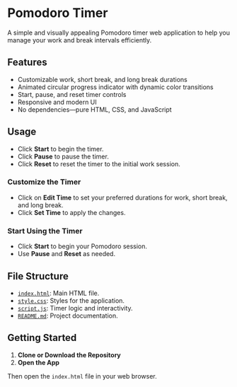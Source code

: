 # Pomodoro Timer

A simple and visually appealing Pomodoro timer web application to help you manage your work and break intervals efficiently.

## Features

- Customizable work, short break, and long break durations
- Animated circular progress indicator with dynamic color transitions
- Start, pause, and reset timer controls
- Responsive and modern UI
- No dependencies—pure HTML, CSS, and JavaScript

## Usage

- Click **Start** to begin the timer.
- Click **Pause** to pause the timer.
- Click **Reset** to reset the timer to the initial work session.

### **Customize the Timer**

- Click on **Edit Time** to set your preferred durations for work, short break, and long break.
- Click **Set Time** to apply the changes.

### **Start Using the Timer**

- Click **Start** to begin your Pomodoro session.
- Use **Pause** and **Reset** as needed.

## File Structure

- [`index.html`](index.html): Main HTML file.
- [`style.css`](style.css): Styles for the application.
- [`script.js`](script.js): Timer logic and interactivity.
- [`README.md`](README.md): Project documentation.

## Getting Started

1. **Clone or Download the Repository**
2. **Open the App**

Then open the `index.html` file in your web browser.

